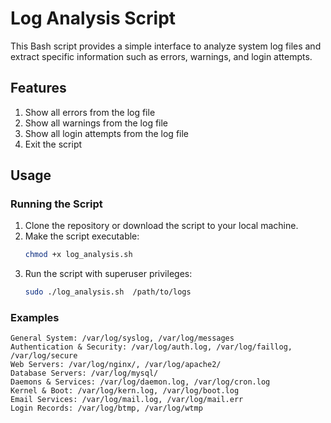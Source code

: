 # Log Analysis Script

This Bash script provides a simple interface to analyze system log files and extract specific information such as errors, warnings, and login attempts.

## Features

1. Show all errors from the log file
2. Show all warnings from the log file
3. Show all login attempts from the log file
4. Exit the script

## Usage

### Running the Script

1. Clone the repository or download the script to your local machine.
2. Make the script executable:
    ```bash
    chmod +x log_analysis.sh
    ```
3. Run the script with superuser privileges:
    ```bash
    sudo ./log_analysis.sh  /path/to/logs
    ```

### Examples
```text
General System: /var/log/syslog, /var/log/messages
Authentication & Security: /var/log/auth.log, /var/log/faillog, /var/log/secure
Web Servers: /var/log/nginx/, /var/log/apache2/
Database Servers: /var/log/mysql/
Daemons & Services: /var/log/daemon.log, /var/log/cron.log
Kernel & Boot: /var/log/kern.log, /var/log/boot.log
Email Services: /var/log/mail.log, /var/log/mail.err
Login Records: /var/log/btmp, /var/log/wtmp



